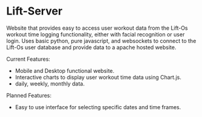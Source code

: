 # Lift-Server
Website that provides easy to access user workout data from the Lift-Os workout time logging functionality, either with facial recognition or user login. Uses basic python, pure javascript, and websockets to connect to the Lift-Os user database and provide data to a apache hosted website.

Current Features:
- Mobile and Desktop functional website.
- Interactive charts to display user workout time data using Chart.js.
- daily, weekly, monthly data.

Planned Features:
- Easy to use interface for selecting specific dates and time frames.
